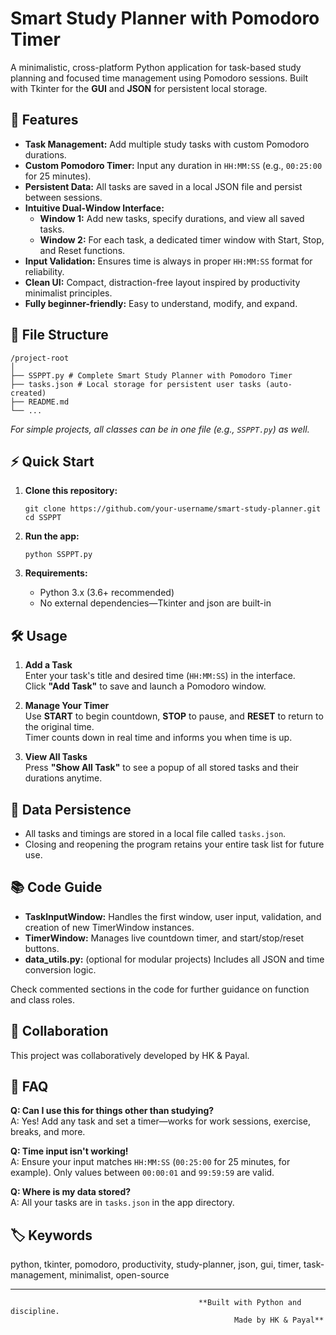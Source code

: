 # Smart Study Planner with Pomodoro Timer

A minimalistic, cross-platform Python application for task-based study planning and focused time management using Pomodoro sessions. Built with Tkinter for the **GUI** and **JSON** for persistent local storage.

## 🚀 Features

- **Task Management:** Add multiple study tasks with custom Pomodoro durations.
- **Custom Pomodoro Timer:** Input any duration in `HH:MM:SS` (e.g., `00:25:00` for 25 minutes).
- **Persistent Data:** All tasks are saved in a local JSON file and persist between sessions.
- **Intuitive Dual-Window Interface:**
  - **Window 1:** Add new tasks, specify durations, and view all saved tasks.
  - **Window 2:** For each task, a dedicated timer window with Start, Stop, and Reset functions.
- **Input Validation:** Ensures time is always in proper `HH:MM:SS` format for reliability.
- **Clean UI:** Compact, distraction-free layout inspired by productivity minimalist principles.
- **Fully beginner-friendly:** Easy to understand, modify, and expand.

## 📂 File Structure
```
/project-root
│
├── SSPPT.py # Complete Smart Study Planner with Pomodoro Timer
├── tasks.json # Local storage for persistent user tasks (auto-created)
├── README.md
└── ...
```

_For simple projects, all classes can be in one file (e.g., `SSPPT.py`) as well._

## ⚡ Quick Start

1. **Clone this repository:**
    ```
    git clone https://github.com/your-username/smart-study-planner.git
    cd SSPPT
    ```

2. **Run the app:**
    ```
    python SSPPT.py
    ```

3. **Requirements:**
    - Python 3.x (3.6+ recommended)
    - No external dependencies—Tkinter and json are built-in

## 🛠️ Usage

1. **Add a Task**  
   Enter your task's title and desired time (`HH:MM:SS`) in the interface.  
   Click **"Add Task"** to save and launch a Pomodoro window.

2. **Manage Your Timer**  
   Use **START** to begin countdown, **STOP** to pause, and **RESET** to return to the original time.  
   Timer counts down in real time and informs you when time is up.

3. **View All Tasks**  
   Press **"Show All Task"** to see a popup of all stored tasks and their durations anytime.

## 💾 Data Persistence

- All tasks and timings are stored in a local file called `tasks.json`.
- Closing and reopening the program retains your entire task list for future use.

## 📚 Code Guide

- **TaskInputWindow:** Handles the first window, user input, validation, and creation of new TimerWindow instances.
- **TimerWindow:** Manages live countdown timer, and start/stop/reset buttons.
- **data_utils.py:** (optional for modular projects) Includes all JSON and time conversion logic.

Check commented sections in the code for further guidance on function and class roles.

## 👥 Collaboration

This project was collaboratively developed by HK & Payal.  

## 🤔 FAQ

**Q: Can I use this for things other than studying?**  
A: Yes! Add any task and set a timer—works for work sessions, exercise, breaks, and more.

**Q: Time input isn't working!**  
A: Ensure your input matches `HH:MM:SS` (`00:25:00` for 25 minutes, for example). Only values between `00:00:01` and `99:59:59` are valid.

**Q: Where is my data stored?**  
A: All your tasks are in `tasks.json` in the app directory.

## 🏷️ Keywords

python, tkinter, pomodoro, productivity, study-planner, json, gui, timer, task-management, minimalist, open-source

---

                                              **Built with Python and discipline. 
                                                      Made by HK & Payal**
